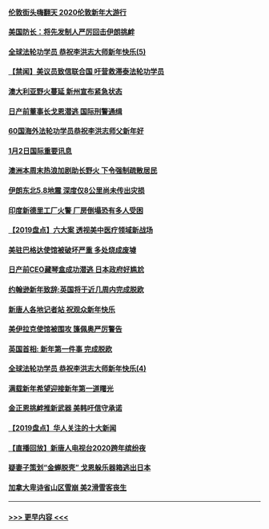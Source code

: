 #### [伦敦街头嗨翻天 2020伦敦新年大游行](../pages/prog202/a102743925.md?t=01030944) 
#### [美国防长：将先发制人严厉回击伊朗挑衅](../pages/prog202/a102743930.md?t=01030944) 
#### [全球法轮功学员 恭祝李洪志大师新年快乐(5)](../pages/prog202/a102743766.md?t=01030944) 
#### [【禁闻】美议员致信联合国 吁营救滞泰法轮功学员](../pages/prog202/a102743781.md?t=01030944) 
#### [澳大利亚野火蔓延 新州宣布紧急状态](../pages/prog202/a102743681.md?t=01030944) 
#### [日产前董事长戈恩潜逃 国际刑警通缉](../pages/prog202/a102743676.md?t=01030944) 
#### [60国海外法轮功学员恭祝李洪志师父新年好](../pages/prog202/a102743628.md?t=01030944) 
#### [1月2日国际重要讯息](../pages/prog202/a102743488.md?t=01030944) 
#### [澳洲本周末热浪加剧助长野火 下令强制疏散居民](../pages/prog202/a102743421.md?t=01030944) 
#### [伊朗东北5.8地震 深度仅8公里尚未传出灾损](../pages/prog202/a102743396.md?t=01030944) 
#### [印度新德里工厂火警 厂房倒塌恐有多人受困](../pages/prog202/a102743386.md?t=01030944) 
#### [【2019盘点】六大案 透视美中医疗领域新战场](../pages/prog202/a102743227.md?t=01030944) 
#### [美驻巴格达使馆被破坏严重 多处烧成废墟](../pages/prog202/a102743244.md?t=01030944) 
#### [日产前CEO藏琴盒成功潜逃 日本政府好尴尬](../pages/prog202/a102742937.md?t=01030944) 
#### [约翰逊新年致辞:英国将于近几周内完成脱欧](../pages/prog202/a102742956.md?t=01030944) 
#### [新唐人各地记者站 祝观众新年快乐](../pages/prog202/a102742785.md?t=01030944) 
#### [美伊拉克使馆被围攻 篷佩奥严厉警告](../pages/prog202/a102742994.md?t=01030944) 
#### [英国首相: 新年第一件事 完成脱欧](../pages/prog202/a102742907.md?t=01030944) 
#### [全球法轮功学员 恭祝李洪志大师新年快乐(4)](../pages/prog202/a102742900.md?t=01030944) 
#### [满载新年希望迎接新年第一道曙光](../pages/prog202/a102742809.md?t=01030944) 
#### [金正恩挑衅推新武器 美韩吁信守承诺](../pages/prog202/a102742799.md?t=01030944) 
#### [【2019盘点】华人关注的十大新闻](../pages/prog202/a102742748.md?t=01030944) 
#### [【直播回放】新唐人电视台2020跨年缤纷夜](../pages/prog202/a102738273.md?t=01030944) 
#### [疑妻子策划“金蝉脱壳” 戈恩躲乐器箱逃出日本](../pages/prog202/a102742535.md?t=01030944) 
#### [加拿大卑诗省山区雪崩 美2滑雪客丧生](../pages/prog202/a102742491.md?t=01030944) 

----
#### [ >>> 更早内容 <<< ](../indexes/prog202-earlier.md)
